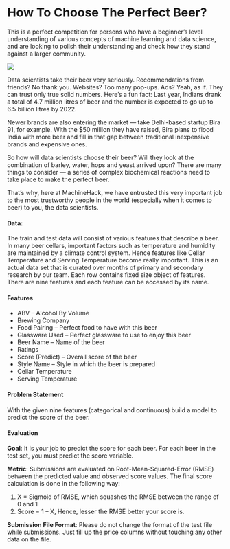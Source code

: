 # How To Choose The Perfect Beer?

This is a perfect competition for persons who have a beginner’s level understanding of various concepts of machine learning and data science, and are looking to polish their understanding and check how they stand against a larger community.

![](https://www.machinehack.com/wp-content/uploads/2018/05/beer-cap-mac-119421-256x160.jpg)

Data scientists take their beer very seriously. Recommendations from friends? No thank you. Websites? Too many pop-ups. Ads? Yeah, as if. They can trust only true solid numbers. Here’s a fun fact: Last year, Indians drank a total of 4.7 million litres of beer and the number is expected to go up to 6.5 billion litres by 2022.

Newer brands are also entering the market — take Delhi-based startup Bira 91, for example. With the $50 million they have raised, Bira plans to flood India with more beer and fill in that gap between traditional inexpensive brands and expensive ones.

So how will data scientists choose their beer? Will they look at the combination of barley, water, hops and yeast arrived upon? There are many things to consider — a series of complex biochemical reactions need to take place to make the perfect beer.

That’s why, here at MachineHack, we have entrusted this very important job to the most trustworthy people in the world (especially when it comes to beer) to you, the data scientists.

#### Data:

The train and test data will consist of various features that describe a beer. In many beer cellars, important factors such as temperature and humidity are maintained by a climate control system. Hence features like Cellar Temperature and Serving Temperature become really important. This is an actual data set that is curated over months of primary and secondary research by our team. Each row contains fixed size object of features. There are nine features and each feature can be accessed by its name.

#### Features

*   ABV – Alcohol By Volume
*   Brewing Company
*   Food Pairing – Perfect food to have with this beer
*   Glassware Used – Perfect glassware to use to enjoy this beer
*   Beer Name – Name of the beer
*   Ratings
*   Score (Predict) – Overall score of the beer
*   Style Name – Style in which the beer is prepared
*   Cellar Temperature
*   Serving Temperature

#### Problem Statement

With the given nine features (categorical and continuous) build a model to predict the score of the beer.

#### Evaluation

**Goal**: It is your job to predict the score for each beer. For each beer in the test set, you must predict the score variable.

**Metric**: Submissions are evaluated on Root-Mean-Squared-Error (RMSE) between the predicted value and observed score values. The final score calculation is done in the following way:

1. X = Sigmoid of RMSE, which squashes the RMSE between the range of 0 and 1
2. Score = 1 – X, Hence, lesser the RMSE better your score is.

**Submission File Format**: Please do not change the format of the test file while submissions. Just fill up the price columns without touching any other data on the file.

